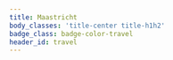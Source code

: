 ```yaml
---
title: Maastricht
body_classes: 'title-center title-h1h2'
badge_class: badge-color-travel
header_id: travel
---
```


